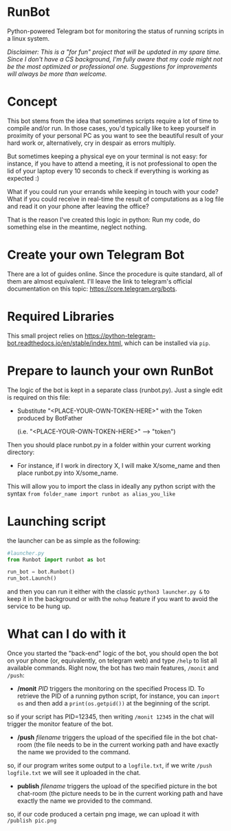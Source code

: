 # RunBot
Python-powered Telegram bot for monitoring the status of running scripts in a linux system.

_Disclaimer: This is a "for fun" project that will be updated in my spare time. Since I don't have a CS background, I'm fully aware that my code might not be the most optimized or professional one. Suggestions for improvements will always be more than welcome._

# Concept
This bot stems from the idea that sometimes scripts require a lot of time to compile and/or run. In those cases, you'd typically like to keep yourself in proximity of your personal PC as you want to see the beautiful result of your hard work or, alternatively, cry in despair as errors multiply. 

But sometimes keeping a physical eye on your terminal is not easy: for instance, if you have to attend a meeting, it is not professional to open the lid of your laptop every 10 seconds to check if everything is working as expected :)

What if you could run your errands while keeping in touch with your code? What if you could receive in real-time the result of computations as a log file and read it on your phone after leaving the office?

That is the reason I've created this logic in python: Run my code, do something else in the meantime, neglect nothing.

# Create your own Telegram Bot
There are a lot of guides online. Since the procedure is quite standard, all of them are almost equivalent.
I'll leave the link to telegram's official documentation on this topic: https://core.telegram.org/bots.

# Required Libraries
This small project relies on https://python-telegram-bot.readthedocs.io/en/stable/index.html, which can be installed via `pip`.

# Prepare to launch your own RunBot
The logic of the bot is kept in a separate class (runbot.py). Just a single edit is required on this file:

- Substitute "\<PLACE-YOUR-OWN-TOKEN-HERE\>" with the Token produced by BotFather 

  (i.e. "\<PLACE-YOUR-OWN-TOKEN-HERE\>" --> "token")

Then you should place runbot.py in a folder within your current working directory:

- For instance, if I work in directory X, I will make X/some_name and then place runbot.py into X/some_name.

This will allow you to import the class in ideally any python script with the syntax `from folder_name import runbot as alias_you_like`

# Launching script
the launcher can be as simple as the following:

  ```python
  #launcher.py
  from Runbot import runbot as bot

  run_bot = bot.Runbot()
  run_bot.Launch()
  ```
and then you can run it either with the classic `python3 launcher.py &` to keep it in the background or with the `nohup` feature if you want to avoid the service to be hung up.

# What can I do with it
Once you started the "back-end" logic of the bot, you should open the bot on your phone (or, equivalently, on telegram web) and type `/help` to list all available commands.
Right now, the bot has two main features, `/monit` and `/push`:

- **/monit** _PID_ triggers the monitoring on the specified Process ID. To retrieve the PID of a running python script, for instance, you can `import os` and then add a `print(os.getpid())` at the beginning of the script.

so if your script has PID=12345, then writing `/monit 12345` in the chat will trigger the monitor feature of the bot.

- **/push** _filename_ triggers the upload of the specified file in the bot chat-room (the file needs to be in the current working path and have exactly the name we provided to the command.

so, if our program writes some output to a `logfile.txt`, if we write `/push logfile.txt` we will see it uploaded in the chat.

- **publish** _filename_ triggers the upload of the specified picture in the bot chat-room (the picture needs to be in the current working path and have exactly the name we provided to the command.

so, if our code produced a certain png image, we can upload it with `/publish pic.png`
